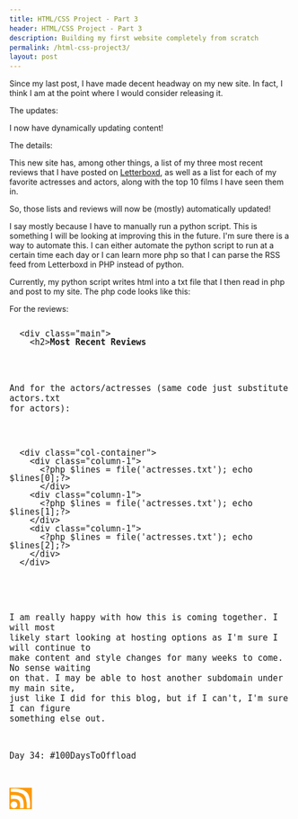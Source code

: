 ```yaml
---
title: HTML/CSS Project - Part 3
header: HTML/CSS Project - Part 3
description: Building my first website completely from scratch
permalink: /html-css-project3/
layout: post
---
```


Since my last post, I have made decent headway on my new site. In fact, I think I am at the point where I would consider releasing it.

The updates:

I now have dynamically updating content!

The details:

This new site has, among other things, a list of my three most recent reviews that I have posted on <a href="https://letterboxd.com/RMoore35/">Letterboxd</a>, as well as a list for each of my favorite actresses and actors, along with the top 10 films I have seen them in.

So, those lists and reviews will now be (mostly) automatically updated!

I say mostly because I have to manually run a python script. This is something I will be looking at improving this in the future. I'm sure there is a way to automate this. I can either automate the python script to run at a certain time each day or I can learn more php so that I can parse the RSS feed from Letterboxd in PHP instead of python.

Currently, my python script writes html into a txt file that I then read in php and post to my site. The php code looks like this:

For the reviews:

<pre style="line-height:1;">
<code style="font-size:15px;">
  &lt;div class="main"&gt;
    &lt;h2><b>Most Recent Reviews</b></h2&gt;
    &lt;?php $lines = file('top3.txt');
    foreach($lines as $line){echo $line;}?><br&gt;
  &lt;/div&gt;
</code>
</pre>

And for the actors/actresses (same code just substitute actors.txt for actors):

<pre style="line-height:1;">
<code style="font-size:15px;">
  &lt;div class="col-container"&gt;
    &lt;div class="column-1"&gt;
      &lt;?php $lines = file('actresses.txt'); echo $lines[0];?&gt;
      &lt;/div&gt;
    &lt;div class="column-1"&gt;
      &lt;?php $lines = file('actresses.txt'); echo $lines[1];?&gt;
    &lt;/div&gt;
    &lt;div class="column-1"&gt;
      &lt;?php $lines = file('actresses.txt'); echo $lines[2];?&gt;
    &lt;/div&gt;
  &lt;/div&gt;
</code>
</pre>

I am really happy with how this is coming together. I will most likely start looking at hosting options as I'm sure I will continue to make content and style changes for many weeks to come. No sense waiting on that. I may be able to host another subdomain under my main site, just like I did for this blog, but if I can't, I'm sure I can figure something else out.

Day 34: #100DaysToOffload

<a href="https://blog.mooreanalysis.com/feed.xml"><img src="/assets/images/rss_feed.jpg" style="opacity:1;" width="40"/></a>
